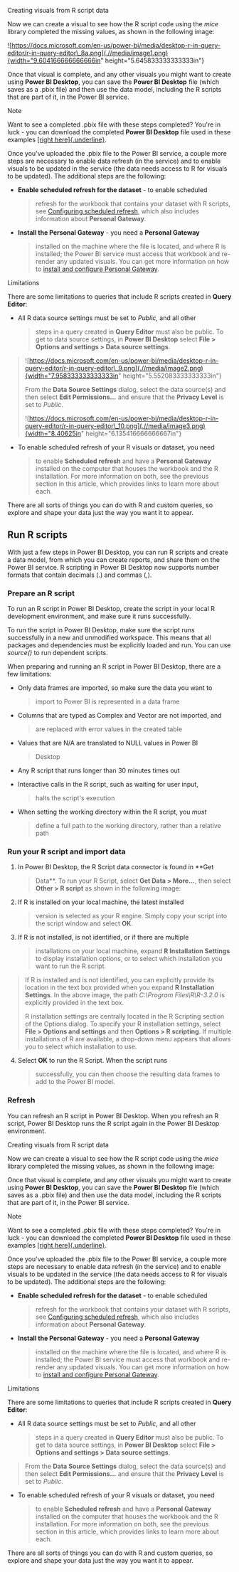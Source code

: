 Creating visuals from R script data

Now we can create a visual to see how the R script code using the *mice*
library completed the missing values, as shown in the following image:

![https://docs.microsoft.com/en-us/power-bi/media/desktop-r-in-query-editor/r-in-query-editor\_8a.png](.//media/image1.png){width="9.604166666666666in"
height="5.645833333333333in"}

Once that visual is complete, and any other visuals you might want to
create using **Power BI Desktop**, you can save the **Power BI Desktop**
file (which saves as a .pbix file) and then use the data model,
including the R scripts that are part of it, in the Power BI service.

Note

Want to see a completed .pbix file with these steps completed? You\'re
in luck - you can download the completed **Power BI Desktop** file used
in these examples [[right
here]{.underline}](http://download.microsoft.com/download/F/8/A/F8AA9DC9-8545-4AAE-9305-27AD1D01DC03/Complete%20Values%20with%20R%20in%20PQ.pbix).

Once you\'ve uploaded the .pbix file to the Power BI service, a couple
more steps are necessary to enable data refresh (in the service) and to
enable visuals to be updated in the service (the data needs access to R
for visuals to be updated). The additional steps are the following:

-   **Enable scheduled refresh for the dataset** - to enable scheduled
    > refresh for the workbook that contains your dataset with R
    > scripts, see [Configuring scheduled
    > refresh](https://docs.microsoft.com/en-us/power-bi/refresh-scheduled-refresh),
    > which also includes information about **Personal Gateway**.

-   **Install the Personal Gateway** - you need a **Personal Gateway**
    > installed on the machine where the file is located, and where R is
    > installed; the Power BI service must access that workbook and
    > re-render any updated visuals. You can get more information on how
    > to [install and configure Personal
    > Gateway](https://docs.microsoft.com/en-us/power-bi/personal-gateway).

Limitations

There are some limitations to queries that include R scripts created in
**Query Editor**:

-   All R data source settings must be set to *Public*, and all other
    > steps in a query created in **Query Editor** must also be public.
    > To get to data source settings, in **Power BI Desktop** select
    > **File \> Options and settings \> Data source settings**.

> ![https://docs.microsoft.com/en-us/power-bi/media/desktop-r-in-query-editor/r-in-query-editor\_9.png](.//media/image2.png){width="7.958333333333333in"
> height="5.552083333333333in"}
>
> From the **Data Source Settings** dialog, select the data source(s)
> and then select **Edit Permissions\...** and ensure that the **Privacy
> Level** is set to *Public*.
>
> ![https://docs.microsoft.com/en-us/power-bi/media/desktop-r-in-query-editor/r-in-query-editor\_10.png](.//media/image3.png){width="8.40625in"
> height="6.135416666666667in"}

-   To enable scheduled refresh of your R visuals or dataset, you need
    > to enable **Scheduled refresh** and have a **Personal Gateway**
    > installed on the computer that houses the workbook and the R
    > installation. For more information on both, see the previous
    > section in this article, which provides links to learn more about
    > each.

There are all sorts of things you can do with R and custom queries, so
explore and shape your data just the way you want it to appear.

Run R scripts
-------------

With just a few steps in Power BI Desktop, you can run R scripts and
create a data model, from which you can create reports, and share them
on the Power BI service. R scripting in Power BI Desktop now supports
number formats that contain decimals (.) and commas (,).

### **Prepare an R script**

To run an R script in Power BI Desktop, create the script in your local
R development environment, and make sure it runs successfully.

To run the script in Power BI Desktop, make sure the script runs
successfully in a new and unmodified workspace. This means that all
packages and dependencies must be explicitly loaded and run. You can use
*source()* to run dependent scripts.

When preparing and running an R script in Power BI Desktop, there are a
few limitations:

-   Only data frames are imported, so make sure the data you want to
    > import to Power BI is represented in a data frame

-   Columns that are typed as Complex and Vector are not imported, and
    > are replaced with error values in the created table

-   Values that are N/A are translated to NULL values in Power BI
    > Desktop

-   Any R script that runs longer than 30 minutes times out

-   Interactive calls in the R script, such as waiting for user input,
    > halts the script's execution

-   When setting the working directory within the R script, you *must*
    > define a full path to the working directory, rather than a
    > relative path

### **Run your R script and import data**

1.  In Power BI Desktop, the R Script data connector is found in **Get
    > Data**. To run your R Script, select **Get Data \> More\...**,
    > then select **Other \> R script** as shown in the following image:

2.  If R is installed on your local machine, the latest installed
    > version is selected as your R engine. Simply copy your script into
    > the script window and select **OK**.

3.  If R is not installed, is not identified, or if there are multiple
    > installations on your local machine, expand **R Installation
    > Settings** to display installation options, or to select which
    > installation you want to run the R script.

> If R is installed and is not identified, you can explicitly provide
> its location in the text box provided when you expand **R Installation
> Settings**. In the above image, the path *C:\\Program
> Files\\R\\R-3.2.0* is explicitly provided in the text box.
>
> R installation settings are centrally located in the R Scripting
> section of the Options dialog. To specify your R installation
> settings, select **File \> Options and settings** and then **Options
> \> R scripting**. If multiple installations of R are available, a
> drop-down menu appears that allows you to select which installation to
> use.

4.  Select **OK** to run the R Script. When the script runs
    > successfully, you can then choose the resulting data frames to add
    > to the Power BI model.

### **Refresh**

You can refresh an R script in Power BI Desktop. When you refresh an R
script, Power BI Desktop runs the R script again in the Power BI Desktop
environment.

Creating visuals from R script data

Now we can create a visual to see how the R script code using the *mice*
library completed the missing values, as shown in the following image:

Once that visual is complete, and any other visuals you might want to
create using **Power BI Desktop**, you can save the **Power BI Desktop**
file (which saves as a .pbix file) and then use the data model,
including the R scripts that are part of it, in the Power BI service.

Note

Want to see a completed .pbix file with these steps completed? You\'re
in luck - you can download the completed **Power BI Desktop** file used
in these examples [[right
here]{.underline}](http://download.microsoft.com/download/F/8/A/F8AA9DC9-8545-4AAE-9305-27AD1D01DC03/Complete%20Values%20with%20R%20in%20PQ.pbix).

Once you\'ve uploaded the .pbix file to the Power BI service, a couple
more steps are necessary to enable data refresh (in the service) and to
enable visuals to be updated in the service (the data needs access to R
for visuals to be updated). The additional steps are the following:

-   **Enable scheduled refresh for the dataset** - to enable scheduled
    > refresh for the workbook that contains your dataset with R
    > scripts, see [Configuring scheduled
    > refresh](https://docs.microsoft.com/en-us/power-bi/refresh-scheduled-refresh),
    > which also includes information about **Personal Gateway**.

-   **Install the Personal Gateway** - you need a **Personal Gateway**
    > installed on the machine where the file is located, and where R is
    > installed; the Power BI service must access that workbook and
    > re-render any updated visuals. You can get more information on how
    > to [install and configure Personal
    > Gateway](https://docs.microsoft.com/en-us/power-bi/personal-gateway).

Limitations

There are some limitations to queries that include R scripts created in
**Query Editor**:

-   All R data source settings must be set to *Public*, and all other
    > steps in a query created in **Query Editor** must also be public.
    > To get to data source settings, in **Power BI Desktop** select
    > **File \> Options and settings \> Data source settings**.

> From the **Data Source Settings** dialog, select the data source(s)
> and then select **Edit Permissions\...** and ensure that the **Privacy
> Level** is set to *Public*.

-   To enable scheduled refresh of your R visuals or dataset, you need
    > to enable **Scheduled refresh** and have a **Personal Gateway**
    > installed on the computer that houses the workbook and the R
    > installation. For more information on both, see the previous
    > section in this article, which provides links to learn more about
    > each.

There are all sorts of things you can do with R and custom queries, so
explore and shape your data just the way you want it to appear.
